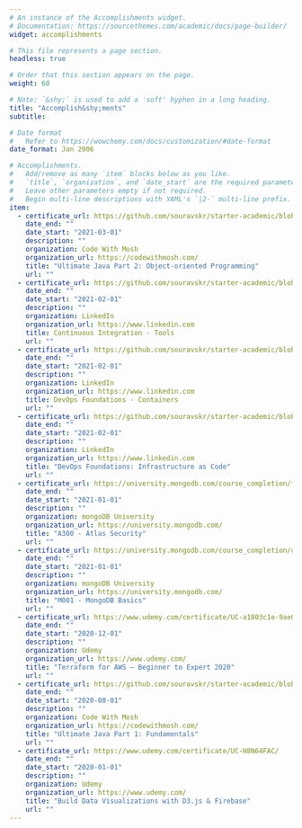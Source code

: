 ```yaml
---
# An instance of the Accomplishments widget.
# Documentation: https://sourcethemes.com/academic/docs/page-builder/
widget: accomplishments

# This file represents a page section.
headless: true

# Order that this section appears on the page.
weight: 60

# Note: `&shy;` is used to add a 'soft' hyphen in a long heading.
title: "Accomplish&shy;ments"
subtitle:

# Date format
#   Refer to https://wowchemy.com/docs/customization/#date-format
date_format: Jan 2006

# Accomplishments.
#   Add/remove as many `item` blocks below as you like.
#   `title`, `organization`, and `date_start` are the required parameters.
#   Leave other parameters empty if not required.
#   Begin multi-line descriptions with YAML's `|2-` multi-line prefix.
item:
  - certificate_url: https://github.com/souravskr/starter-academic/blob/master/static/certs/certificate-of-completion-for-ultimate-java-part-2-object-oriented-programming.pdf
    date_end: ""
    date_start: "2021-03-01"
    description: ""
    organization: Code With Mosh
    organization_url: https://codewithmosh.com/
    title: "Ultimate Java Part 2: Object-oriented Programming"
    url: ""
  - certificate_url: https://github.com/souravskr/starter-academic/blob/master/static/certs/CertificateOfCompletion_Continuous%20Integration%20Tools.pdf
    date_end: ""
    date_start: "2021-02-01"
    description: ""
    organization: LinkedIn
    organization_url: https://www.linkedin.com
    title: Continuous Integration - Tools
    url: ""
  - certificate_url: https://github.com/souravskr/starter-academic/blob/master/static/certs/CertificateOfCompletion_DevOps%20Foundations%20Containers.pdf
    date_end: ""
    date_start: "2021-02-01"
    description: ""
    organization: LinkedIn
    organization_url: https://www.linkedin.com
    title: DevOps Foundations - Containers
    url: ""
  - certificate_url: https://github.com/souravskr/starter-academic/blob/master/static/certs/CertificateOfCompletion_DevOps%20Foundations%20Infrastructure%20as%20Code.pdf
    date_end: ""
    date_start: "2021-02-01"
    description: ""
    organization: LinkedIn
    organization_url: https://www.linkedin.com
    title: "DevOps Foundations: Infrastructure as Code"
    url: ""
  - certificate_url: https://university.mongodb.com/course_completion/f1b9f6fe-2651-46a6-a9fb-a86f519c624f?utm_source=copy&utm_medium=social&utm_campaign=university_social_sharing
    date_end: ""
    date_start: "2021-01-01"
    description: ""
    organization: mongoDB University
    organization_url: https://university.mongodb.com/
    title: "A300 - Atlas Security"
    url: ""
  - certificate_url: https://university.mongodb.com/course_completion/c483651c-4d75-4ba6-953d-9c46655f2b0b?utm_source=copy&utm_medium=social&utm_campaign=university_social_sharing
    date_end: ""
    date_start: "2021-01-01"
    description: ""
    organization: mongoDB University
    organization_url: https://university.mongodb.com/
    title: "M001 - MongoDB Basics"
    url: ""
  - certificate_url: https://www.udemy.com/certificate/UC-a1803c1e-9ae0-4d8e-8127-a338feb31e03/
    date_end: ""
    date_start: "2020-12-01"
    description: ""
    organization: Udemy
    organization_url: https://www.udemy.com/
    title: "Terraform for AWS – Beginner to Expert 2020"
    url: ""
  - certificate_url: https://github.com/souravskr/starter-academic/blob/master/static/certs/certificate-of-completion-for-ultimate-java-part-1-fundamentals.pdf
    date_end: ""
    date_start: "2020-08-01"
    description: ""
    organization: Code With Mosh
    organization_url: https://codewithmosh.com/
    title: "Ultimate Java Part 1: Fundamentals"
    url: ""
  - certificate_url: https://www.udemy.com/certificate/UC-H8N64FAC/
    date_end: ""
    date_start: "2020-01-01"
    description: ""
    organization: Udemy
    organization_url: https://www.udemy.com/
    title: "Build Data Visualizations with D3.js & Firebase"
    url: ""
---
```

